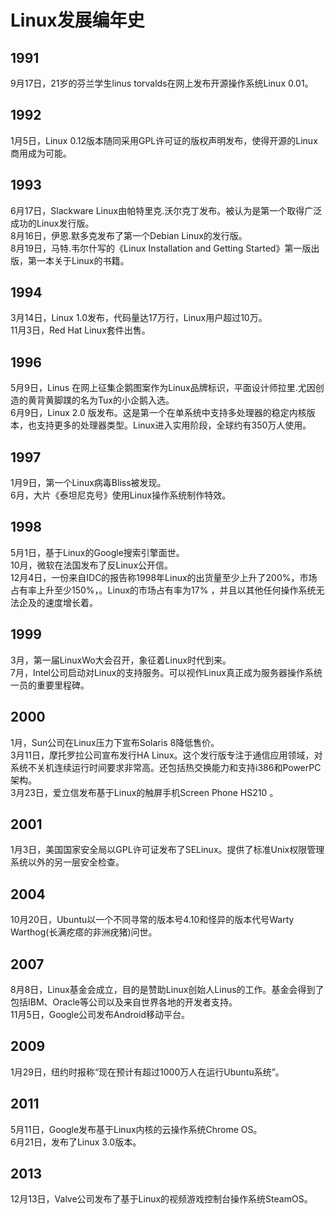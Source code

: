 # Linux发展编年史
## 1991
9月17日，21岁的芬兰学生linus torvalds在网上发布开源操作系统Linux 0.01。
## 1992
1月5日，Linux 0.12版本随同采用GPL许可证的版权声明发布，使得开源的Linux商用成为可能。
## 1993
6月17日，Slackware Linux由帕特里克.沃尔克丁发布。被认为是第一个取得广泛成功的Linux发行版。  
8月16日，伊恩.默多克发布了第一个Debian Linux的发行版。  
8月19日，马特.韦尔什写的《Linux Installation and Getting Started》第一版出版，第一本关于Linux的书籍。
## 1994
3月14日，Linux 1.0发布，代码量达17万行，Linux用户超过10万。  
11月3日，Red Hat Linux套件出售。
## 1996
5月9日，Linus 在网上征集企鹅图案作为Linux品牌标识，平面设计师拉里.尤因创造的黄背黄脚蹼的名为Tux的小企鹅入选。  
6月9日，Linux 2.0 版发布。这是第一个在单系统中支持多处理器的稳定内核版本，也支持更多的处理器类型。Linux进入实用阶段，全球约有350万人使用。
## 1997
1月9日，第一个Linux病毒Bliss被发现。  
6月，大片《泰坦尼克号》使用Linux操作系统制作特效。
## 1998
5月1日，基于Linux的Google搜索引擎面世。  
10月，微软在法国发布了反Linux公开信。  
12月4日，一份来自IDC的报告称1998年Linux的出货量至少上升了200%，市场占有率上升至少150%，。Linux的市场占有率为17% ，并且以其他任何操作系统无法企及的速度增长着。
## 1999
3月，第一届LinuxWo大会召开，象征着Linux时代到来。  
7月，Intel公司启动对Linux的支持服务。可以视作Linux真正成为服务器操作系统一员的重要里程碑。
## 2000
1月，Sun公司在Linux压力下宣布Solaris 8降低售价。  
3月11日，摩托罗拉公司宣布发行HA Linux。这个发行版专注于通信应用领域，对系统不关机连续运行时间要求非常高。还包括热交换能力和支持i386和PowerPC架构。  
3月23日，爱立信发布基于Linux的触屏手机Screen Phone HS210 。  
## 2001
1月3日，美国国家安全局以GPL许可证发布了SELinux。提供了标准Unix权限管理系统以外的另一层安全检查。
## 2004
10月20日，Ubuntu以一个不同寻常的版本号4.10和怪异的版本代号Warty Warthog(长满疙瘩的非洲疣猪)问世。
## 2007
8月8日，Linux基金会成立，目的是赞助Linux创始人Linus的工作。基金会得到了包括IBM、Oracle等公司以及来自世界各地的开发者支持。  
11月5日，Google公司发布Android移动平台。
## 2009
1月29日，纽约时报称“现在预计有超过1000万人在运行Ubuntu系统”。
## 2011
5月11日，Google发布基于Linux内核的云操作系统Chrome OS。  
6月21日，发布了Linux 3.0版本。
## 2013
12月13日，Valve公司发布了基于Linux的视频游戏控制台操作系统SteamOS。
